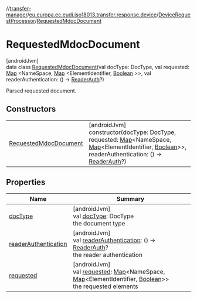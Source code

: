//[transfer-manager](../../../../index.md)/[eu.europa.ec.eudi.iso18013.transfer.response.device](../../index.md)/[DeviceRequestProcessor](../index.md)/[RequestedMdocDocument](index.md)

# RequestedMdocDocument

[androidJvm]\
data class [RequestedMdocDocument](index.md)(val docType: DocType, val
requested: [Map](https://kotlinlang.org/api/latest/jvm/stdlib/kotlin.collections/-map/index.html)
&lt;NameSpace, [Map](https://kotlinlang.org/api/latest/jvm/stdlib/kotlin.collections/-map/index.html)
&lt;ElementIdentifier, [Boolean](https://kotlinlang.org/api/latest/jvm/stdlib/kotlin/-boolean/index.html)
&gt;&gt;, val readerAuthentication: ()
-&gt; [ReaderAuth](../../../eu.europa.ec.eudi.iso18013.transfer.response/-reader-auth/index.md)?)

Parsed requested document.

## Constructors

|                                                      |                                                                                                                                                                                                                                                                                                                                                                                                                                                                                                   |
|------------------------------------------------------|---------------------------------------------------------------------------------------------------------------------------------------------------------------------------------------------------------------------------------------------------------------------------------------------------------------------------------------------------------------------------------------------------------------------------------------------------------------------------------------------------|
| [RequestedMdocDocument](-requested-mdoc-document.md) | [androidJvm]<br>constructor(docType: DocType, requested: [Map](https://kotlinlang.org/api/latest/jvm/stdlib/kotlin.collections/-map/index.html)&lt;NameSpace, [Map](https://kotlinlang.org/api/latest/jvm/stdlib/kotlin.collections/-map/index.html)&lt;ElementIdentifier, [Boolean](https://kotlinlang.org/api/latest/jvm/stdlib/kotlin/-boolean/index.html)&gt;&gt;, readerAuthentication: () -&gt; [ReaderAuth](../../../eu.europa.ec.eudi.iso18013.transfer.response/-reader-auth/index.md)?) |

## Properties

| Name                                             | Summary                                                                                                                                                                                                                                                                                                                                                                               |
|--------------------------------------------------|---------------------------------------------------------------------------------------------------------------------------------------------------------------------------------------------------------------------------------------------------------------------------------------------------------------------------------------------------------------------------------------|
| [docType](doc-type.md)                           | [androidJvm]<br>val [docType](doc-type.md): DocType<br>the document type                                                                                                                                                                                                                                                                                                              |
| [readerAuthentication](reader-authentication.md) | [androidJvm]<br>val [readerAuthentication](reader-authentication.md): () -&gt; [ReaderAuth](../../../eu.europa.ec.eudi.iso18013.transfer.response/-reader-auth/index.md)?<br>the reader authentication                                                                                                                                                                                |
| [requested](requested.md)                        | [androidJvm]<br>val [requested](requested.md): [Map](https://kotlinlang.org/api/latest/jvm/stdlib/kotlin.collections/-map/index.html)&lt;NameSpace, [Map](https://kotlinlang.org/api/latest/jvm/stdlib/kotlin.collections/-map/index.html)&lt;ElementIdentifier, [Boolean](https://kotlinlang.org/api/latest/jvm/stdlib/kotlin/-boolean/index.html)&gt;&gt;<br>the requested elements |
